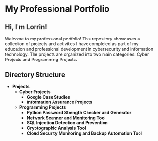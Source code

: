# My Professional Portfolio

## Hi, I'm Lorrin!
Welcome to my professional portfolio! This repository showcases a collection of projects and activities I have completed as part of my education and professional development in cybersecurity and information technology. The projects are organized into two main categories: Cyber Projects and Programming Projects.

## Directory Structure
- **Projects**
  - **Cyber Projects**
    - **Google Case Studies** 
    - **Information Assurance Projects**
  - **Programming Projects** 
    - **Python Password Strength Checker and Generator**
    - **Network Scanner and Monitoring Tool**
    - **SQL Injection Detection and Prevention**
    - **Cryptographic Analysis Tool**
    - **Cloud Security Monitoring and Backup Automation Tool**

  
